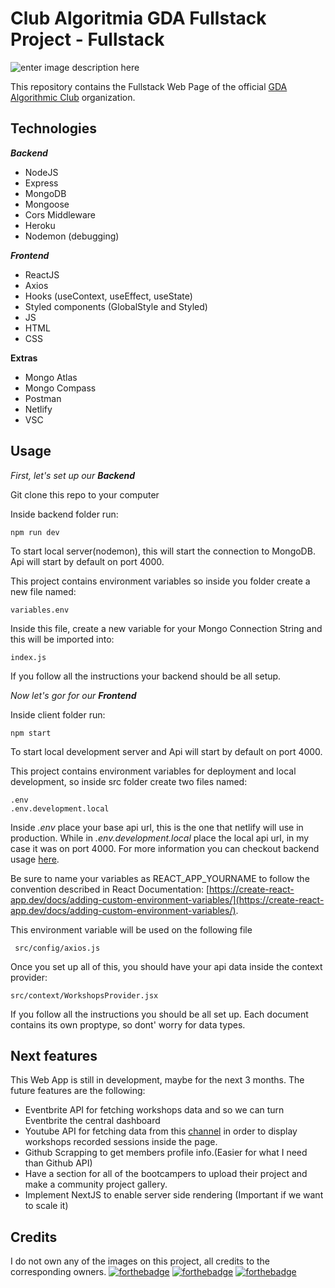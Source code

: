 # Club Algoritmia GDA Fullstack Project - Fullstack
![enter image description here](https://i.imgur.com/RZoXTcW.png)

 
This repository contains the Fullstack Web Page of the official [GDA Algorithmic Club](https://github.com/Club-de-Algoritmia-GDA) organization.

##   Technologies
***Backend***
- NodeJS
 - Express
 - MongoDB 
 - Mongoose
 - Cors Middleware
 - Heroku
 -  Nodemon (debugging)

***Frontend***
 - ReactJS
 - Axios
 - Hooks (useContext, useEffect, useState)	
 - Styled components (GlobalStyle and Styled)
 - JS
 -  HTML
 - CSS



**Extras**
 - Mongo Atlas
 - Mongo Compass
 - Postman
 - Netlify
 - VSC
 
## Usage
*First, let's set up our **Backend***

Git clone this repo to your computer

Inside backend folder run:

    npm run dev
To start local server(nodemon), this will start the connection to MongoDB.
Api will start by default on port 4000.

This project contains environment variables so inside you folder create a new file named:

    variables.env
 Inside this file, create a new variable for your Mongo Connection String and this will be imported into:
 

    index.js
If you follow all the instructions your backend should be all setup.

*Now let's gor for our **Frontend***

Inside client folder run:

    npm start
To start local development server and
Api will start by default on port 4000.

This project contains environment variables for deployment and local development, so inside src folder create two files named:

    .env
    .env.development.local
 Inside *.env* place your base api url, this is the one that netlify will use in production. While in *.env.development.local* place the local api url, in my case it was on port 4000. For more information you can checkout backend usage [here](https://github.com/S4ND1X/ClubAlgoritmiaBackend).
 
Be sure to name your variables as REACT_APP_YOURNAME to follow the convention described in React Documentation: [https://create-react-app.dev/docs/adding-custom-environment-variables/](https://create-react-app.dev/docs/adding-custom-environment-variables/).
 
This environment variable will be used on the following file
   

     src/config/axios.js

Once you set up all of this, you should have your api data inside the context provider:

    src/context/WorkshopsProvider.jsx

If you follow all the instructions you should be all set up.
Each document contains its own proptype, so dont' worry for data types.

## Next features
This Web App is still in development, maybe for the next 3 months. The future features are the following:

 - Eventbrite API for fetching workshops data and so we can turn Eventbrite the central dashboard
 - Youtube API for fetching data from this [channel](https://www.youtube.com/channel/UCD_B4-slyYz-qYK7BI6R4oA) in order to display workshops recorded sessions inside the page.
 - Github Scrapping to get members profile info.(Easier for what I need than Github API)
 - Have a section for all of the bootcampers to upload their project and make a community project gallery.
 - Implement NextJS to enable server side rendering (Important if we want to scale it)

## Credits
I do not own any of the images on this project, all credits to the corresponding owners.
[![forthebadge](https://forthebadge.com/images/badges/made-with-javascript.svg)](https://forthebadge.com) [![forthebadge](https://forthebadge.com/images/badges/built-with-swag.svg)](https://forthebadge.com)
[![forthebadge](https://forthebadge.com/images/badges/uses-badges.svg)](https://forthebadge.com)
